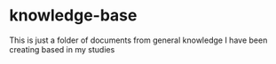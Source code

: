 # knowledge-base
This is just a folder of documents from general knowledge I have been creating based in my studies

